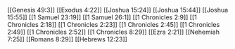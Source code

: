 [[Genesis 49:3]]
[[Exodus 4:22]]
[[Joshua 15:24]]
[[Joshua 15:44]]
[[Joshua 15:55]]
[[1 Samuel 23:19]]
[[1 Samuel 26:1]]
[[1 Chronicles 2:9]]
[[1 Chronicles 2:18]]
[[1 Chronicles 2:23]]
[[1 Chronicles 2:45]]
[[1 Chronicles 2:49]]
[[1 Chronicles 2:52]]
[[1 Chronicles 8:29]]
[[Ezra 2:21]]
[[Nehemiah 7:25]]
[[Romans 8:29]]
[[Hebrews 12:23]]
